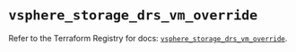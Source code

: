 # `vsphere_storage_drs_vm_override`

Refer to the Terraform Registry for docs: [`vsphere_storage_drs_vm_override`](https://registry.terraform.io/providers/hashicorp/vsphere/2.12.0/docs/resources/storage_drs_vm_override).
